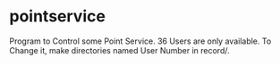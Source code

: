 # pointservice
Program to Control some Point Service. 36 Users are only available. To Change it, make directories named User Number in record/.
